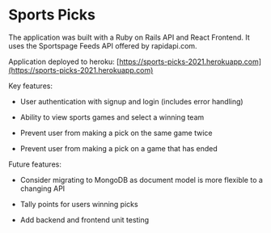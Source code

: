 # Sports Picks

The application was built with a Ruby on Rails API and React Frontend. It uses the Sportspage Feeds API offered by rapidapi.com.

Application deployed to heroku: [https://sports-picks-2021.herokuapp.com](https://sports-picks-2021.herokuapp.com)

Key features:

* User authentication with signup and login (includes error handling)

* Ability to view sports games and select a winning team

* Prevent user from making a pick on the same game twice

* Prevent user from making a pick on a game that has ended

Future features:

* Consider migrating to MongoDB as document model is more flexible to a changing API

* Tally points for users winning picks

* Add backend and frontend unit testing
